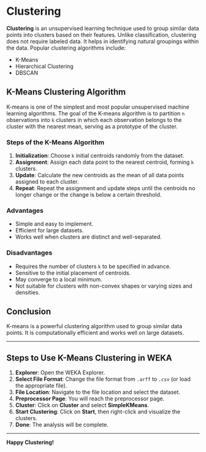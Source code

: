 # Clustering

**Clustering** is an unsupervised learning technique used to group similar data points into clusters based on their features. Unlike classification, clustering does not require labeled data. It helps in identifying natural groupings within the data. Popular clustering algorithms include:

- K-Means
- Hierarchical Clustering
- DBSCAN

## K-Means Clustering Algorithm

K-means is one of the simplest and most popular unsupervised machine learning algorithms. The goal of the K-means algorithm is to partition `n` observations into `k` clusters in which each observation belongs to the cluster with the nearest mean, serving as a prototype of the cluster.

### Steps of the K-Means Algorithm

1. **Initialization**: Choose `k` initial centroids randomly from the dataset.
2. **Assignment**: Assign each data point to the nearest centroid, forming `k` clusters.
3. **Update**: Calculate the new centroids as the mean of all data points assigned to each cluster.
4. **Repeat**: Repeat the assignment and update steps until the centroids no longer change or the change is below a certain threshold.

### Advantages

- Simple and easy to implement.
- Efficient for large datasets.
- Works well when clusters are distinct and well-separated.

### Disadvantages

- Requires the number of clusters `k` to be specified in advance.
- Sensitive to the initial placement of centroids.
- May converge to a local minimum.
- Not suitable for clusters with non-convex shapes or varying sizes and densities.

## Conclusion

K-means is a powerful clustering algorithm used to group similar data points. It is computationally efficient and works well on large datasets.

---

## Steps to Use K-Means Clustering in WEKA

1. **Explorer**: Open the WEKA Explorer.
2. **Select File Format**: Change the file format from `.arff` to `.csv` (or load the appropriate file).
3. **File Location**: Navigate to the file location and select the dataset.
4. **Preprocessor Page**: You will reach the preprocessor page.
5. **Cluster**: Click on **Cluster** and select **SimpleKMeans**.
6. **Start Clustering**: Click on **Start**, then right-click and visualize the clusters.
7. **Done**: The analysis will be complete.

---

**Happy Clustering!**
